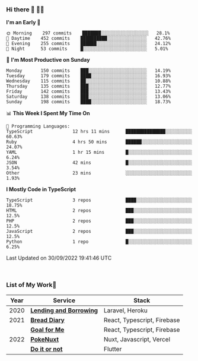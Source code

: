 ### Hi there 👋 🧑‍💻



<!--START_SECTION:waka-->
**I'm an Early 🐤** 

```text
🌞 Morning    297 commits    ███████░░░░░░░░░░░░░░░░░░   28.1% 
🌆 Daytime    452 commits    ██████████░░░░░░░░░░░░░░░   42.76% 
🌃 Evening    255 commits    ██████░░░░░░░░░░░░░░░░░░░   24.12% 
🌙 Night      53 commits     █░░░░░░░░░░░░░░░░░░░░░░░░   5.01%

```
📅 **I'm Most Productive on Sunday** 

```text
Monday       150 commits    ███░░░░░░░░░░░░░░░░░░░░░░   14.19% 
Tuesday      179 commits    ████░░░░░░░░░░░░░░░░░░░░░   16.93% 
Wednesday    115 commits    ██░░░░░░░░░░░░░░░░░░░░░░░   10.88% 
Thursday     135 commits    ███░░░░░░░░░░░░░░░░░░░░░░   12.77% 
Friday       142 commits    ███░░░░░░░░░░░░░░░░░░░░░░   13.43% 
Saturday     138 commits    ███░░░░░░░░░░░░░░░░░░░░░░   13.06% 
Sunday       198 commits    ████░░░░░░░░░░░░░░░░░░░░░   18.73%

```


📊 **This Week I Spent My Time On** 

```text
💬 Programming Languages: 
TypeScript               12 hrs 11 mins      ███████████████░░░░░░░░░░   60.63% 
Ruby                     4 hrs 50 mins       ██████░░░░░░░░░░░░░░░░░░░   24.07% 
YAML                     1 hr 15 mins        █░░░░░░░░░░░░░░░░░░░░░░░░   6.24% 
JSON                     42 mins             █░░░░░░░░░░░░░░░░░░░░░░░░   3.54% 
Other                    23 mins             ░░░░░░░░░░░░░░░░░░░░░░░░░   1.93%

```

**I Mostly Code in TypeScript** 

```text
TypeScript               3 repos             ████░░░░░░░░░░░░░░░░░░░░░   18.75% 
HTML                     2 repos             ███░░░░░░░░░░░░░░░░░░░░░░   12.5% 
PHP                      2 repos             ███░░░░░░░░░░░░░░░░░░░░░░   12.5% 
JavaScript               2 repos             ███░░░░░░░░░░░░░░░░░░░░░░   12.5% 
Python                   1 repo              █░░░░░░░░░░░░░░░░░░░░░░░░   6.25%

```



 Last Updated on 30/09/2022 19:41:46 UTC
<!--END_SECTION:waka-->


<br />

### List of My Work🚀

| Year | Service | Stack |
|--|--|--|
| 2020 | [**Lending and Borrowing**](https://lending-and-borrowing.herokuapp.com/) | Laravel, Heroku |
| 2021 | [**Bread Diary**](https://bread-diary-web.web.app/) | React, Typescript, Firebase |
|  | [**Goal for Me**](https://goal-for-me.web.app/) | React, Typescript, Firebase |
| 2022 | [**PokeNuxt**](https://pokenuxt.vercel.app/) | Nuxt, Javascript, Vercel |
|  | [**Do it or not**](https://apps.apple.com/jp/app/do-it-or-not/id1613818865) | Flutter |